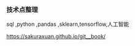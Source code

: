 ###   技术点整理

sql ,python ,pandas ,sklearn,tensorflow,人工智能

https://sakuraxuan.github.io/git__book/

